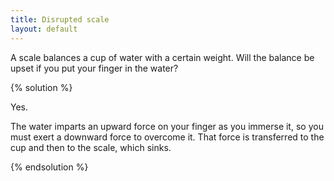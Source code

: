 ```yaml
---
title: Disrupted scale
layout: default
---
```


A scale balances a cup of water with a certain weight. Will the balance be
upset if you put your finger in the water?

{% solution %}

Yes.

The water imparts an upward force on your finger as you immerse it, so you
must exert a downward force to overcome it. That force is transferred to the
cup and then to the scale, which sinks.

{% endsolution %}
